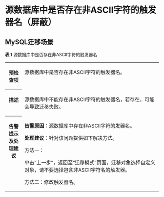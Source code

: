 # 源数据库中是否存在非ASCII字符的触发器名（屏蔽）<a name="drs_11_0073"></a>

## MySQL迁移场景<a name="section12971103502818"></a>

**表 1**  源数据库中是否存在非ASCII字符的触发器名

<a name="table18108192214474"></a>
<table><tbody><tr id="row19108192294711"><th class="firstcol" valign="top" width="11%" id="mcps1.2.3.1.1"><p id="p191087222477"><a name="p191087222477"></a><a name="p191087222477"></a><strong id="b13108162214473"><a name="b13108162214473"></a><a name="b13108162214473"></a>预检查项</strong></p>
</th>
<td class="cellrowborder" valign="top" width="89%" headers="mcps1.2.3.1.1 "><p id="p01081022104711"><a name="p01081022104711"></a><a name="p01081022104711"></a>源数据库中是否存在非ASCII字符的触发器名。</p>
</td>
</tr>
<tr id="row3108132254714"><th class="firstcol" valign="top" width="11%" id="mcps1.2.3.2.1"><p id="p1710810224473"><a name="p1710810224473"></a><a name="p1710810224473"></a><strong id="b510892211472"><a name="b510892211472"></a><a name="b510892211472"></a>描述</strong></p>
</th>
<td class="cellrowborder" valign="top" width="89%" headers="mcps1.2.3.2.1 "><p id="p15372705185323"><a name="p15372705185323"></a><a name="p15372705185323"></a>源数据库中不能存在非ASCII字符的触发器名，若存在，可能会导致迁移失败。</p>
</td>
</tr>
<tr id="row212432224711"><th class="firstcol" valign="top" width="11%" id="mcps1.2.3.3.1"><p id="p1412462211472"><a name="p1412462211472"></a><a name="p1412462211472"></a><strong id="b111246227470"><a name="b111246227470"></a><a name="b111246227470"></a>告警提示及<strong id="b15891153114115"><a name="b15891153114115"></a><a name="b15891153114115"></a>处理建议</strong></strong></p>
</th>
<td class="cellrowborder" valign="top" width="89%" headers="mcps1.2.3.3.1 "><p id="p18705213564"><a name="p18705213564"></a><a name="p18705213564"></a><strong id="b16814162110612"><a name="b16814162110612"></a><a name="b16814162110612"></a>告警原因</strong>：源数据库中存在非ASCII字符的发器名。</p>
<p id="p10194121217610"><a name="p10194121217610"></a><a name="p10194121217610"></a><strong id="b12194131219616"><a name="b12194131219616"></a><a name="b12194131219616"></a>处理建议</strong>：针对该问题提供如下解决方法。</p>
<p id="p142318178619"><a name="p142318178619"></a><a name="p142318178619"></a>方法一：</p>
<p id="p1188811411261"><a name="p1188811411261"></a><a name="p1188811411261"></a>单击“上一步”，返回至“迁移模式”页面，迁移对象选择自定义对象，请不要选择包含非ASCII字符名的触发器。</p>
<p id="p1120134619618"><a name="p1120134619618"></a><a name="p1120134619618"></a>方法二：修改触发器名。</p>
</td>
</tr>
</tbody>
</table>

